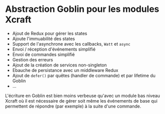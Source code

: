 # Abstraction Goblin pour les modules Xcraft

- Ajout de Redux pour gérer les states
- Ajoute l'immuabilité des states
- Support de l'asynchrone avec les callbacks, `Watt` et `async`
- Envoi / réception d'événements simplifié
- Envoi de commandes simplifié
- Gestion des erreurs
- Ajout de la création de services non-singleton
- Ebauche de persistance avec un middleware Redux
- Ajout de `defer()` par quêtes (handler de commande) et par lifetime du Goblin
- ...

L'écriture en Goblin est bien moins verbeuse qu'avec un module bas niveau Xcraft
où il est nécessaire de gérer soit même les événements de base qui permettent de
répondre (par exemple) à la suite d'une commande.
